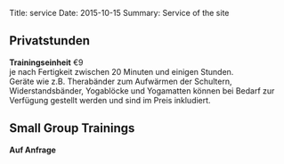 Title: service
Date: 2015-10-15
Summary: Service of the site

## Privatstunden  
__Trainingseinheit__ €9  
je nach Fertigkeit zwischen 20 Minuten und einigen Stunden.  
Geräte wie z.B. Therabänder zum Aufwärmen der Schultern, Widerstandsbänder, Yogablöcke und Yogamatten können bei Bedarf 
zur Verfügung gestellt werden und sind im Preis inkludiert.  
## Small Group Trainings
__Auf Anfrage__